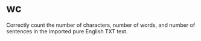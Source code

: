 # wc
Correctly count the number of characters, number of words, and number of sentences in the imported pure English TXT text.
